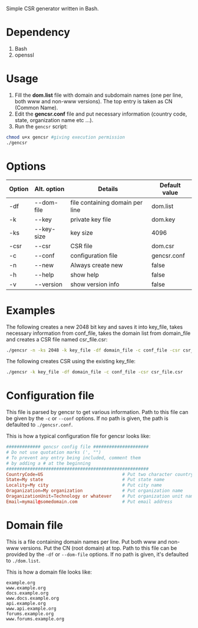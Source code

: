 Simple CSR generator written in Bash.

# Dependency

1. Bash
2. openssl

# Usage

1. Fill the **dom.list** file with domain and subdomain names (one per line, both www and non-www versions). The top entry is taken as CN (Common Name).
2. Edit the **gencsr.conf** file and put necessary information (country code, state, organization name etc ...).
3. Run the `gencsr` script:

```sh
chmod u+x gencsr #giving execution permission
./gencsr
```

# Options

Option | Alt. option | Details | Default value
------ | ----------- | ------- | --------------
  -df  | --dom-file | file containing domain per line | dom.list
  -k   | --key      | private key file | dom.key
  -ks  | --key-size | key size | 4096
  -csr | --csr      | CSR file | dom.csr
  -c   | --conf     | configuration file | gencsr.conf
  -n   | --new      | Always create new | false
  -h   | --help     | show help | false
  -v   | --version  | show version info | false
  
# Examples

The following creates a new 2048 bit key and saves it into key\_file, takes necessary information from conf\_file, takes the domain list from domain\_file and creates a CSR file named csr\_file.csr:

```sh
./gencsr -n -ks 2048 -k key_file -df domain_file -c conf_file -csr csr_file.csr
```

The following creates CSR using the existing key_file:

```sh
./gencsr -k key_file -df domain_file -c conf_file -csr csr_file.csr
```
# Configuration file
This file is parsed by gencsr to get various information. Path to this file can be given by the `-c` or `--conf` options. If no path is given, the path is defaulted to `./gencsr.conf`.

This is how a typical configuration file for gencsr looks like:

```conf
############# gencsr config file #####################
# Do not use quotation marks (', "")
# To prevent any entry being included, comment them
# by adding a # at the beginning
######################################################
CountryCode=US                              # Put two character country code
State=My state                              # Put state name
Locality=My city                            # Put city name
Oraganization=My organization               # Put organization name
OraganizationUnit=Technology or whatever    # Put organization unit name
Email=mymail@somedomain.com                 # Put email address
```

# Domain file
This is a file containing domain names per line. Put both www and non-www versions. Put the CN (root domain) at top. Path to this file can be provided by the `-df` or `--dom-file` options. If no path is given, it's defaulted to `./dom.list`.

This is how a domain file looks like:

```
example.org
www.example.org
docs.example.org
www.docs.example.org
api.example.org
www.api.example.org
forums.example.org
www.forums.example.org
```

